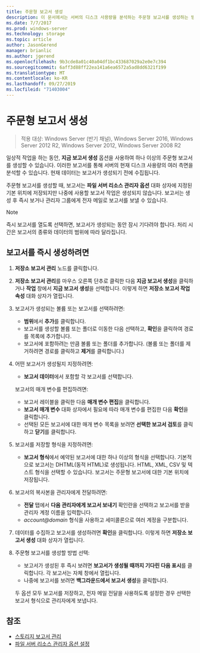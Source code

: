```yaml
---
title: 주문형 보고서 생성
description: 이 문서에서는 서버의 디스크 사용량을 분석하는 주문형 보고서를 생성하는 방법을 설명합니다.
ms.date: 7/7/2017
ms.prod: windows-server
ms.technology: storage
ms.topic: article
author: JasonGerend
manager: brianlic
ms.author: jgerend
ms.openlocfilehash: 9b3cde8a01c40a04df1bc433687029a2e0e7c394
ms.sourcegitcommit: 6aff3d88ff22ea141a6ea6572a5ad8dd6321f199
ms.translationtype: MT
ms.contentlocale: ko-KR
ms.lasthandoff: 09/27/2019
ms.locfileid: "71403004"
---
```

# <a name="generate-reports-on-demand"></a>주문형 보고서 생성

> 적용 대상: Windows Server (반기 채널), Windows Server 2016, Windows Server 2012 R2, Windows Server 2012, Windows Server 2008 R2

일상적 작업을 하는 동안, **지금 보고서 생성** 옵션을 사용하여 하나 이상의 주문형 보고서를 생성할 수 있습니다. 이러한 보고서를 통해 서버의 현재 디스크 사용량의 여러 측면을 분석할 수 있습니다. 현재 데이터는 보고서가 생성되기 전에 수집됩니다.

주문형 보고서를 생성할 때, 보고서는 **파일 서버 리소스 관리자 옵션** 대화 상자에 지정된 기본 위치에 저장되지만 나중에 사용할 보고서 작업은 생성되지 않습니다. 보고서는 생성 후 즉시 보거나 관리자 그룹에게 전자 메일로 보고서를 보낼 수 있습니다.

> [!Note]
> 즉시 보고서를 열도록 선택하면, 보고서가 생성되는 동안 잠시 기다려야 합니다. 처리 시간은 보고서의 종류와 데이터의 범위에 따라 달라집니다.

## <a name="to-generate-reports-immediately"></a>보고서를 즉시 생성하려면

1. **저장소 보고서 관리** 노드를 클릭합니다.

2. **저장소 보고서 관리**를 마우스 오른쪽 단추로 클릭한 다음 **지금 보고서 생성**을 클릭하거나 **작업** 창에서 **지금 보고서 생성**을 선택합니다. 이렇게 하면 **저장소 보고서 작업 속성** 대화 상자가 열립니다.

3. 보고서가 생성되는 볼륨 또는 보고서를 선택하려면:

   -   **범위**에서 **추가**를 클릭합니다.
   -   보고서를 생성할 볼륨 또는 폴더로 이동한 다음 선택하고, **확인**을 클릭하여 경로를 목록에 추가합니다.
   -   보고서에 포함하려는 만큼 볼륨 또는 폴더를 추가합니다. (볼륨 또는 폴더를 제거하려면 경로를 클릭하고 **제거**를 클릭합니다.)

4. 어떤 보고서가 생성될지 지정하려면:

    -   **보고서 데이터**에서 포함할 각 보고서를 선택합니다.

   보고서의 매개 변수를 편집하려면:

   -   보고서 레이블을 클릭한 다음 **매개 변수 편집**을 클릭합니다.
   -   **보고서 매개 변수** 대화 상자에서 필요에 따라 매개 변수를 편집한 다음 **확인**을 클릭합니다.
   -  선택된 모든 보고서에 대한 매개 변수 목록을 보려면 **선택한 보고서 검토**를 클릭하고 **닫기**를 클릭합니다.
 
5. 보고서를 저장할 형식을 지정하려면:

   -  **보고서 형식**에서 예약된 보고서에 대한 하나 이상의 형식을 선택합니다. 기본적으로 보고서는 DHTML(동적 HTML)로 생성됩니다. HTML, XML, CSV 및 텍스트 형식을 선택할 수 있습니다. 보고서는 주문형 보고서에 대한 기본 위치에 저장됩니다.

6. 보고서의 복사본을 관리자에게 전달하려면:

   - **전달** 탭에서 **다음 관리자에게 보고서 보내기** 확인란을 선택하고 보고서를 받을 관리자 계정 이름을 입력합니다. 
   - <em>account@domain</em>  형식을 사용하고 세미콜론으로 여러 계정을 구분합니다.

7. 데이터를 수집하고 보고서를 생성하려면 **확인**을 클릭합니다. 이렇게 하면 **저장소 보고서 생성** 대화 상자가 열립니다.

8. 주문형 보고서를 생성할 방법 선택:

   -   보고서가 생성된 후 즉시 보려면 **보고서가 생성될 때까지 기다린 다음 표시**를 클릭합니다. 각 보고서는 자체 창에서 열립니다.
   -   나중에 보고서를 보려면 **백그라운드에서 보고서 생성**을 클릭합니다.

   두 옵션 모두 보고서를 저장하고, 전자 메일 전달을 사용하도록 설정한 경우 선택한 보고서 형식으로 관리자에게 보냅니다.

## <a name="see-also"></a>참조

-   [스토리지 보고서 관리](storage-reports-management.md)
-   [파일 서버 리소스 관리자 옵션 설정](setting-file-server-resource-manager-options.md)

